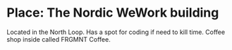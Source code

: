 # Place: The Nordic WeWork building

Located in the North Loop.  Has a spot for coding if need to kill time. Coffee shop inside called FRGMNT Coffee.

